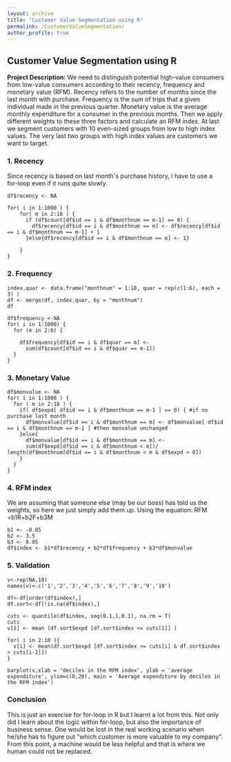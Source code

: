 ```yaml
---
layout: archive
title: "Customer Value Segmentation using R"
permalink: /CustomerValueSegmentation/
author_profile: true
---
```


## Customer Value Segmentation using R

**Project Description:** We need to distinguish potential high-value consumers from low-value consumers according to their recency, frequency and monetary value (RFM). Recency refers to the number of months since the last month with purchase. Frequency is the sum of trips that a given individual made in the previous quarter. Monetary value is the average monthly expenditure for a consumer in the previous months. Then we apply different weights to these three factors and calculate an RFM index. At last we segment customers with 10 even-sized groups from low to high index values. The very last two groups with high index values are customers we want to target.

### 1. Recency

Since recency is based on last month's purchase history, I have to use a for-loop even if it runs quite slowly. 

```Rscript
df$recency <- NA

for( i in 1:1000 ) {
    for( m in 2:18 ) {
      if (df$count[df$id == i & df$monthnum == m-1] == 0) {
        df$recency[df$id == i & df$monthnum == m] <- df$recency[df$id == i & df$monthnum == m-1] + 1
      }else{df$recency[df$id == i & df$monthnum == m] <- 1}

    }
}
```

### 2. Frequency

```Rscript
index.quar <- data.frame("monthnum" = 1:18, quar = rep(c(1:6), each = 3) )
df <- merge(df, index.quar, by = "monthnum")
df

df$frequency <-NA
for( i in 1:1000) {
  for (m in 2:6) {
    
    df$frequency[df$id == i & df$quar == m] <- 
      sum(df$count[df$id == i & df$quar == m-1])
  }
}
```

### 3. Monetary Value

```Rscript
df$monvalue <- NA
for( i in 1:1000 ) {
  for ( m in 2:18 ) {    
    if( df$expd[ df$id == i & df$monthnum == m-1 ] == 0) { #if no purchase last month
      df$monvalue[df$id == i & df$monthnum == m] <- df$monvalue[ df$id == i & df$monthnum == m-1 ] #then monvalue unchanged
    }else{ 
      df$monvalue[df$id == i & df$monthnum == m] <- 
      sum(df$expd[df$id == i & df$monthnum < m])/ length(df$monthnum[df$id == i & df$monthnum < m & df$expd > 0])
    }
  }
}
```

### 4. RFM index

We are assuming that someone else (may be our boss) has told us the weights, so here we just simply add them up.
Using the equation: RFM =b1R+b2F+b3M

```Rscript
b1 <- -0.05
b2 <- 3.5
b3 <- 0.05
df$index <- b1*df$recency + b2*df$frequency + b3*df$monvalue
```

### 5. Validation

```Rscript
v<-rep(NA,10)
names(v)<-c('1','2','3','4','5','6','7','8','9','10')

df<-df[order(df$index),]
df.sort<-df[!is.na(df$index),]

cuts <- quantile(df$index, seq(0.1,1,0.1), na.rm = T)
cuts
v[1] <- mean (df.sort$expd [df.sort$index <= cuts[1]] ) 

for( i in 2:10 ){
  v[i] <- mean(df.sort$expd [df.sort$index <= cuts[i] & df.sort$index > cuts[i-1]])
}

barplot(v,xlab = 'deciles in the RFM index', ylab = 'average expenditure', ylim=c(0,20), main = 'Average expenditure by deciles in the RFM index')
```

### Conclusion
This is just an exercise for for-loop in R but I learnt a lot from this. Not only did I learn about the logic within for-loop, but also the importance of business sense. One would be lost in the real working scenario when he/she has to figure out "which customer is more valuable to my company". From this point, a machine would be less helpful and that is where we human could not be replaced.



